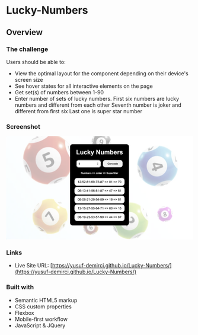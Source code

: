 # Lucky-Numbers

## Overview

### The challenge

Users should be able to:

- View the optimal layout for the component depending on their device's screen size
- See hover states for all interactive elements on the page
- Get set(s) of numbers between 1-90
- Enter number of sets of lucky numbers.
First six numbers are lucky numbers and different from each other
Seventh number is joker and different from first six
Last one is super star number 

### Screenshot

![./screenshot.png](./images/screenshot.png)

### Links

- Live Site URL: [https://yusuf-demirci.github.io/Lucky-Numbers/](https://yusuf-demirci.github.io/Lucky-Numbers/)

### Built with

- Semantic HTML5 markup
- CSS custom properties
- Flexbox
- Mobile-first workflow
- JavaScript & JQuery
